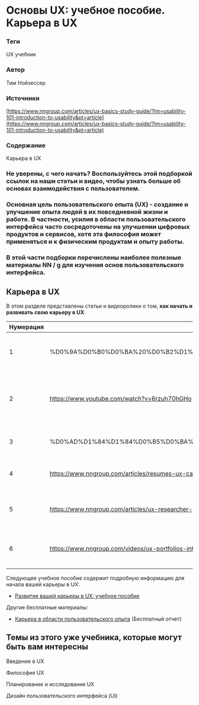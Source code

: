 # Основы UX: учебное пособие. Карьера в UX

### **Теги**

UX учебник 

### **Автор**

Тим Нойзессер

### **Источники**

[https://www.nngroup.com/articles/ux-basics-study-guide/?lm=usability-101-introduction-to-usability&pt=article](https://www.nngroup.com/articles/ux-basics-study-guide/?lm=usability-101-introduction-to-usability&pt=article)

### **Содержание**

Карьера в UX

### Не уверены, с чего начать? Воспользуйтесь этой подборкой ссылок на наши статьи и видео, чтобы узнать больше об основах взаимодействия с пользователем.

### Основная цель пользовательского опыта (UX) - создание и улучшение опыта людей в их повседневной жизни и работе. В частности, усилия в области пользовательского интерфейса часто сосредоточены на улучшении цифровых продуктов и сервисов, хотя эта философия может применяться и к физическим продуктам и опыту работы.

### В этой части подборки перечислены **наиболее полезные материалы NN / g для изучения основ пользовательского интерфейса.**

## **Карьера в UX**

В этом разделе представлены статьи и видеоролики о том, **как начать и развивать свою карьеру в UX**.

| Нумерация | Ссылка | Формат | Описание |
| --- | --- | --- | --- |
| 1 | %D0%9A%D0%B0%D0%BA%20%D0%B2%D1%8B%D0%B3%D0%BB%D1%8F%D0%B4%D0%B8%D1%82%20%D0%BA%D0%B0%D1%80%D1%8C%D0%B5%D1%80%D0%B0%20UX%20%D1%81%D0%B5%D0%B3%D0%BE%D0%B4%D0%BD%D1%8F%20e5c316e6dcd04af194e1788eb3fd74a6.md | Статья | Как начать и развивать карьеру в UX |
| 2 | https://www.youtube.com/watch?v=6rzuh70hGHo | Видео | Несколько вариантов того, как начать свою карьеру в UX |
| 3 | %D0%AD%D1%84%D1%84%D0%B5%D0%BA%D1%82%D0%B8%D0%B2%D0%BD%D1%8B%D0%B5%20%D1%80%D0%B5%D0%B7%D1%8E%D0%BC%D0%B5%20%D0%B4%D0%BB%D1%8F%20%D1%81%D1%82%D1%83%D0%B4%D0%B5%D0%BD%D1%82%D0%BE%D0%B2%20%D0%B8%20%D0%B2%D1%8B%D0%BF%D1%83%D1%81%D0%BA%D0%BD%D0%B8%D0%BA%D0%BE%D0%B2%20UX%2017de4a021fe94703b22ef11cfdbfbe78.md | Статья | Советы по написанию резюме UX |
| 4 | https://www.nngroup.com/articles/resumes-ux-career-changers/ | Статья | Советы по написанию резюме UX |
| 5 | https://www.nngroup.com/articles/ux-researcher-portfolio/ | Статья | Что делать и чего не делать в портфолио UX |
| 6 | https://www.nngroup.com/videos/ux-portfolios-interviews/ | Видео | Что делать и чего не делать в портфолио UX |

Следующее учебное пособие содержит подробную информацию для начала вашей карьеры в UX:

- [Развитие вашей карьеры в UX: учебное пособие](https://www.nngroup.com/articles/growing-your-ux-career-study-guide/)

Другие бесплатные материалы:

- [Карьера в области пользовательского опыта](https://www.nngroup.com/reports/user-experience-careers/) (Бесплатный отчет)

## Темы из этого уже учебника, которые могут быть вам интересны

Введение в UX

Философия UX

Планирование и исследования UX

Дизайн пользовательского интерфейса (UI)